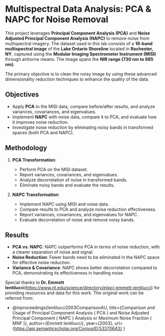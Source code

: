 # Multispectral Data Analysis: PCA & NAPC for Noise Removal

This project leverages **Principal Component Analysis (PCA)** and **Noise Adjusted Principal Component Analysis (NAPC)** to remove noise from multispectral imagery. The dataset used in this lab consists of a **16-band multispectral image** of the **Lake Ontario Shoreline** located in **Rochester, NY**, captured using the **Modular Imaging Spectrometer Instrument (MISI)** through airborne means. The image spans the **NIR range (730 nm to 985 nm)**.

The primary objective is to clean the noisy image by using these advanced dimensionality reduction techniques to enhance the quality of the data.

## Objectives

- Apply **PCA** to the MISI data, compare before/after results, and analyze variances, covariances, and eigenvalues.
- Implement **NAPC** with noise data, compare it to PCA, and evaluate how it improves noise reduction.
- Investigate noise reduction by eliminating noisy bands in transformed spaces (both PCA and NAPC).

## Methodology

1. **PCA Transformation**:
   - Perform PCA on the MISI dataset.
   - Report variances, covariances, and eigenvalues.
   - Analyze decorrelation of noise in transformed bands.
   - Eliminate noisy bands and evaluate the results.
   
2. **NAPC Transformation**:
   - Implement NAPC using MISI and noise data.
   - Compare results to PCA and analyze noise reduction effectiveness.
   - Report variances, covariances, and eigenvalues for NAPC.
   - Evaluate decorrelation of noise and remove noisy bands.

## Results

- **PCA vs. NAPC**: NAPC outperforms PCA in terms of noise reduction, with a clearer separation of noise and signal.
- **Noise Reduction**: Fewer bands need to be eliminated in the NAPC space for effective noise reduction.
- **Variance & Covariance**: NAPC shows better decorrelation compared to PCA, demonstrating its effectiveness in handling noise.

Special thanks to **Dr. Emmett Ientilucci**(https://www.rit.edu/science/directory/ejipci-emmett-ientilucci) for providing resources and data for this work.
The original work can be referred from: 
   - @inproceedings{Ientilucci2003ComparisonAU,
   title={Comparison and Usage of Principal Component Analysis ( PCA ) and Noise Adjusted Principal Component ( NAPC ) Analysis or Maximum Noise Fraction ( MNF )},
   author={Emmett Ientilucci},
   year={2003},
   url={https://api.semanticscholar.org/CorpusID:53370643}
   }